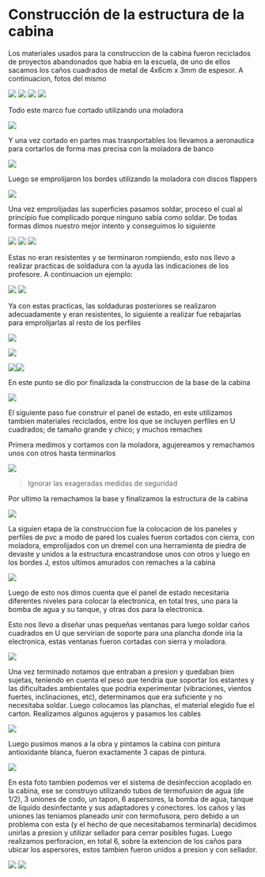 # Construcción de la estructura de la cabina

Los materiales usados para la construccion de la cabina fueron reciclados de proyectos abandonados que habia en la escuela, de uno de ellos sacamos los caños cuadrados de metal de 4x6cm x 3mm de espesor. A continuacion, fotos del mismo

![](Fotos/FotoEstructura1.jpg)
![](Fotos/FotoEstructura2.jpg)
![](Fotos/FotoEstructura3.jpg)
![](Fotos/FotoEstructura4.jpg)

Todo este marco fue cortado utilizando una moladora

![](https://us.123rf.com/450wm/aoosthuizen/aoosthuizen1705/aoosthuizen170500036/78086985-amoladora-de-%C3%A1ngulo-de-corte-de-un-tubo-cuadrado-de-metal-haciendo-una-lluvia-de-chispas.jpg?ver=6)

Y una vez cortado en partes mas trasnportables los llevamos a aeronautica para cortarlos de forma mas precisa con la moladora de banco

![](https://http2.mlstatic.com/D_NQ_NP_710970-MLA28048862486_082018-O.webp)

Luego se emprolijaron los bordes utilizando la moladora con discos flappers

![](https://http2.mlstatic.com/D_NQ_NP_720274-MLA41361114142_042020-V.jpg)

Una vez emprolijadas las superficies pasamos soldar, proceso el cual al principio fue complicado porque ninguno sabia como soldar. De todas formas dimos nuestro mejor intento y conseguimos lo siguiente

![](Fotos/FotoSoldadura1.jpg)
![](Fotos/FotoSoldadura2.jpg)
![](Fotos/FotoSoldadura3.jpg)

Estas no eran resistentes y se terminaron rompiendo, esto nos llevo a realizar practicas de soldadura con la ayuda las indicaciones de los profesore. A continuacion un ejemplo:

![](Fotos/EjemploSoldadura1.jpg)
![](Fotos/EjemploSoldadura2.jpg)

Ya con estas practicas, las soldaduras posteriores se realizaron adecuadamente y eran resistentes, lo siguiente a realizar fue rebajarlas para emprolijarlas al resto de los perfiles

![](Fotos/SoldaduraBienHechas.jpg)

![](Fotos/SoldaduraProlija2.jpg)

![](Fotos/SoldaduraProlija.jpg)![](Fotos/SoldaduraProlija3.jpg)

En este punto se dio por finalizada la construccion de la base de la cabina

![](Fotos/CabinaSoldada.jpg)

El siguiente paso fue construir el panel de estado, en este utilizamos tambien materiales reciclados, entre los que se incluyen perfiles en U cuadrados; de tamaño grande y chico; y muchos remaches

Primera medimos y cortamos con la moladora, agujereamos y remachamos unos con otros hasta terminarlos

![](Fotos/PanelCorte.jpg)
>Ignorar las exageradas medidas de seguridad

Por ultimo la remachamos la base y finalizamos la estructura de la cabina

![](Fotos/CabinaCompleta.jpg)

La siguien etapa de la construccion fue la colocacion de los paneles y perfiles de pvc a modo de pared los cuales fueron cortados con cierra, con moladora, emprolijados con un dremel con una herramienta de piedra de devaste y unidos a la estructura encastrandose unos con otros y luego en los bordes J, estos ultimos amurados con remaches a la cabina

![](Fotos/CabinaPared1.jpg)

Luego de esto nos dimos cuenta que el panel de estado necesitaria diferentes niveles para colocar la electronica, en total tres, uno para la bomba de agua y su tanque, y otras dos para la electronica. 

Esto nos llevo a diseñar unas pequeñas ventanas para luego soldar caños cuadrados en U que servirian de soporte para una plancha donde iria la electronica, estas ventanas fueron cortadas con sierra y moladora.

![](Fotos/PanelEstadoEstantes.jpg)

Una vez terminado notamos que entraban a presion y quedaban bien sujetas, teniendo en cuenta el peso que tendria que soportar los estantes y las dificultades ambientales que podria experimentar (vibraciones, vientos fuertes, inclinaciones, etc), determinamos que era suficiente y no necesitaba soldar.
Luego colocamos las planchas, el material elegido fue el carton. Realizamos algunos agujeros y pasamos los cables

![](Fotos/222324.jpg)

Luego pusimos manos a la obra y pintamos la cabina con pintura antioxidante blanca, fueron exactamente 3 capas de pintura.

![](Fotos/CabinaPintada.jpg)

En esta foto tambien podemos ver el sistema de desinfeccion acoplado en la cabina, ese se construyo utilizando tubos de termofusion de agua (de 1/2), 3 uniones de codo, un tapon, 6 aspersores, la bomba de agua, tanque de liquido desinfectante y sus adaptadores y conectores. los caños y las uniones las teniamos planeado unir con termofusora, pero debido a un problema con esta (y el hecho de que necesitabamos terminarla) decidimos unirlas a presion y utilizar sellador para cerrar posibles fugas.
Luego realizamos perforacion, en total 6, sobre la extencion de los caños para ubicar los aspersores, estos tambien fueron unidos a presion y con sellador.

![](Fotos/Caño1.jpg)
![](Fotos/Caño2.jpg)
